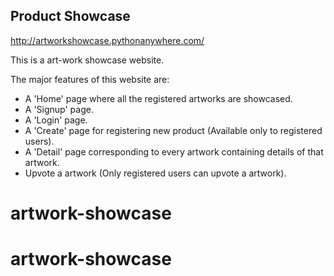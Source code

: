 ## Product Showcase

http://artworkshowcase.pythonanywhere.com/

This is a art-work showcase website.

The major features of this website are:
* A 'Home' page where all the registered artworks are showcased.
* A 'Signup' page.
* A 'Login' page.
* A 'Create' page for registering new product (Available only to registered users).
* A 'Detail' page corresponding to every artwork containing details of that artwork.
* Upvote a artwork (Only registered users can upvote a artwork).

# artwork-showcase
# artwork-showcase
